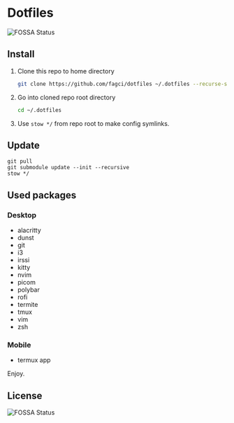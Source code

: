 # Dotfiles

![FOSSA Status](https://app.fossa.com/api/projects/git%2Bgithub.com%2Ffagcinsk%2Fdotfiles.svg?type=shield)

## Install

1. Clone this repo to home directory
    ```sh
    git clone https://github.com/fagci/dotfiles ~/.dotfiles --recurse-submodules
    ```
1. Go into cloned repo root directory
    ```sh
    cd ~/.dotfiles
    ```
1. Use `stow */` from repo root to make config symlinks.

## Update

```
git pull
git submodule update --init --recursive
stow */
```

## Used packages

### Desktop

- alacritty
- dunst
- git
- i3
- irssi
- kitty
- nvim
- picom
- polybar
- rofi
- termite
- tmux
- vim
- zsh

### Mobile

- termux app

Enjoy.

## License

![FOSSA Status](https://app.fossa.com/api/projects/git%2Bgithub.com%2Ffagcinsk%2Fdotfiles.svg?type=shield)

